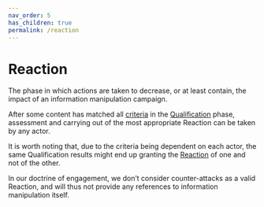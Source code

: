 ```yaml
---
nav_order: 5
has_children: true
permalink: /reaction
---
```


# Reaction

The phase in which actions are taken to decrease, or at least contain, the impact of an information manipulation campaign.

After some content has matched all [criteria](/encyclopedia#-to-make-it-easier-to-share-and-collaborate-with-others-who-share-your-aim-you-first-have-to-determine-the-criteria-that-guide-your-action) in the [Qualification](/qualification) phase, assessment and carrying out of the most appropriate Reaction can be taken by any actor.

It is worth noting that, due to the criteria being dependent on each actor, the same Qualification results might end up granting the [Reaction](/reaction) of one and not of the other.

In our doctrine of engagement, we don’t consider counter-attacks as a valid Reaction, and will thus not provide any references to information manipulation itself.
